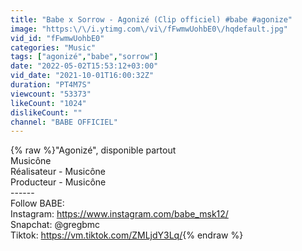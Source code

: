 ```yaml
---
title: "Babe x Sorrow - Agonizé (Clip officiel) #babe #agonize"
image: "https:\/\/i.ytimg.com\/vi\/fFwmwUohbE0\/hqdefault.jpg"
vid_id: "fFwmwUohbE0"
categories: "Music"
tags: ["agonizé","babe","sorrow"]
date: "2022-05-02T15:53:12+03:00"
vid_date: "2021-10-01T16:00:32Z"
duration: "PT4M7S"
viewcount: "53373"
likeCount: "1024"
dislikeCount: ""
channel: "BABE OFFICIEL"
---
```

{% raw %}&quot;Agonizé&quot;, disponible partout<br />Musicône<br />Réalisateur - Musicône<br />Producteur - Musicône<br />------<br />Follow BABE:<br />Instagram: <a rel="nofollow" target="blank" href="https://www.instagram.com/babe_msk12/">https://www.instagram.com/babe_msk12/</a><br />Snapchat: @gregbmc <br />Tiktok: <a rel="nofollow" target="blank" href="https://vm.tiktok.com/ZMLjdY3Lq/">https://vm.tiktok.com/ZMLjdY3Lq/</a>{% endraw %}
